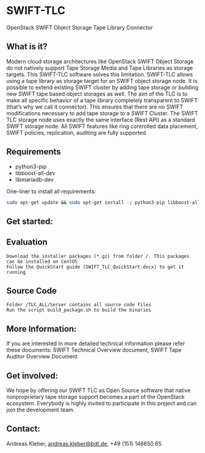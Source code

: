 # SWIFT-TLC
OpenStack SWIFT Object Storage Tape Library Connector

What is it?
-----------
Modern cloud storage architectures like OpenStack SWIFT Object Storage do not natively support Tape Storage Media and Tape Libraries as storage targets.
This SWIFT-TLC software solves this limitation. SWIFT-TLC allows using a tape library as storage target for an SWIFT object storage node. It is possible to extend existing SWIFT cluster by adding tape storage or building new SWIFT tape based object storages as well.
The aim of the TLC is to make all specific behavior of a tape library completely transparent to SWIFT (that’s why we call it connector). This ensures that there are no SWIFT modifications necessary to add tape storage to a SWIFT Cluster. The SWIFT TLC storage node uses exactly the same interface (Rest API) as a standard SWIFT storage node. 
All SWIFT features like ring controlled data placement, SWIFT policies, replication, auditing are fully supported.

## Requirements
- python3-pip
- libboost-all-dev
- libmariadb-dev

One-liner to install all requirements:
```bash
sudo apt-get update && sudo apt-get install -y python3-pip libboost-all-dev libmariadb-dev
```

Get started:
------------
Evaluation
----------
    Download the installer packages (*.gz) from folder /. This packages can be installed on CentOS
    Follow the QuickStart guide (SWIFT_TLC_QuickStart.docx) to get it running

Source Code
-----------
    Folder /TLC_ALL/Server contains all source code files
    Run the script build_package.sh to build the binaries

More Information:
-----------------
  If you are interested in more detailed technical information please refer these documents:
    SWIFT Technical Overview document,
    SWIFT Tape Auditor Overview Document

Get involved:
-------------
We hope by offering our SWIFT TLC as Open Source software that native nonproprietary tape storage support becomes a part of the OpenStack ecosystem.
Everybody is highly invited to participate in this project and can join the development team.

Contact:
--------
Andreas Kleber,
andreas.kleber@bdt.de,
+49 (151) 148650 65
